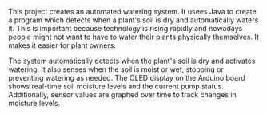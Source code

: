 This project creates an automated watering system. It usees Java to create a program which detects when a plant's soil is dry and automatically waters it. This is important because technology is rising rapidly and nowadays people might not want to have to water their plants physically themselves. It makes it easier for plant owners.

The system automatically detects when the plant's soil is dry and activates watering. It also senses when the soil is moist or wet, stopping or preventing watering as needed. The OLED display on the Arduino board shows real-time soil moisture levels and the current pump status. Additionally, sensor values are graphed over time to track changes in moisture levels.
